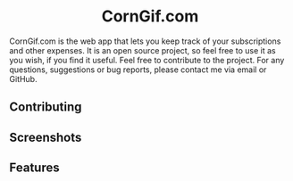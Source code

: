 <h1 align="center">CornGif.com</h1>


CornGif.com is the web app that lets you keep track of your subscriptions and other expenses.
It is an open source project, so feel free to use it as you wish, if you find it useful.
Feel free to contribute to the project.
For any questions, suggestions or bug reports, please contact me via email or GitHub.

## Contributing

<!-- Contributing info will be here -->

## Screenshots

<!-- Screenshots will be here -->

## Features

<!-- Features will be here -->
